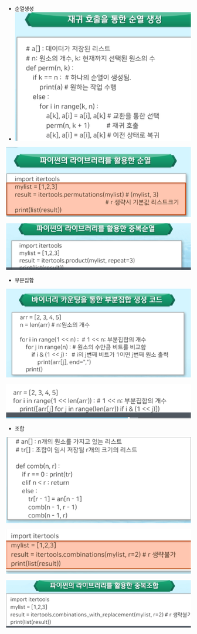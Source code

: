 - 순열생성
- ![image-20210314190312154](순열생성.assets/image-20210314190312154.png)

![image-20210314190416326](순열생성.assets/image-20210314190416326.png)

![image-20210314190434008](순열생성.assets/image-20210314190434008.png)

- 부분집합

![image-20210314190744630](순열생성.assets/image-20210314190744630.png)

![image-20210314190801405](순열생성.assets/image-20210314190801405.png)

- 조합

![image-20210314190824890](순열생성.assets/image-20210314190824890.png)

![image-20210314223657993](순열생성.assets/image-20210314223657993.png)

![image-20210314223728895](순열생성.assets/image-20210314223728895.png)


